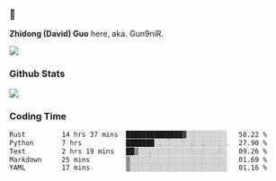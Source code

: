 ### 👋 

**Zhidong (David) Guo** here, aka. Gun9niR.

![](https://komarev.com/ghpvc/?username=Gun9niR&label=Total+Views)

### Github Stats

<img src="https://github-readme-stats.vercel.app/api?username=Gun9niR&count_private=true&show_icons=true&theme=vue-dark&hide_title=true">

### Coding Time

<!--START_SECTION:waka-->

```txt
Rust         14 hrs 37 mins  ██████████████▓░░░░░░░░░░   58.22 %
Python       7 hrs           ███████░░░░░░░░░░░░░░░░░░   27.90 %
Text         2 hrs 19 mins   ██▒░░░░░░░░░░░░░░░░░░░░░░   09.26 %
Markdown     25 mins         ▒░░░░░░░░░░░░░░░░░░░░░░░░   01.69 %
YAML         17 mins         ▒░░░░░░░░░░░░░░░░░░░░░░░░   01.16 %
```

<!--END_SECTION:waka-->
